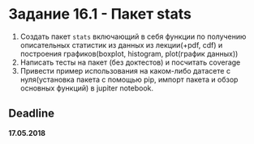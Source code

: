 # Задание 16.1 - Пакет stats

1. Создать пакет `stats` включающий в себя функции по получению описательных статистик из данных из лекции(+pdf, cdf) и построения графиков(boxplot, histogram, plot(график данных))
2. Написать тесты на пакет (без доктестов) и посчитать coverage
3. Привести пример использования на каком-либо датасете с нуля(установка пакета с помощью pip, импорт пакета и обзор основных функций) в jupiter notebook.


## Deadline
**17.05.2018**
